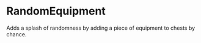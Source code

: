 # RandomEquipment
 
Adds a splash of randomness by adding a piece of equipment to chests by chance.
